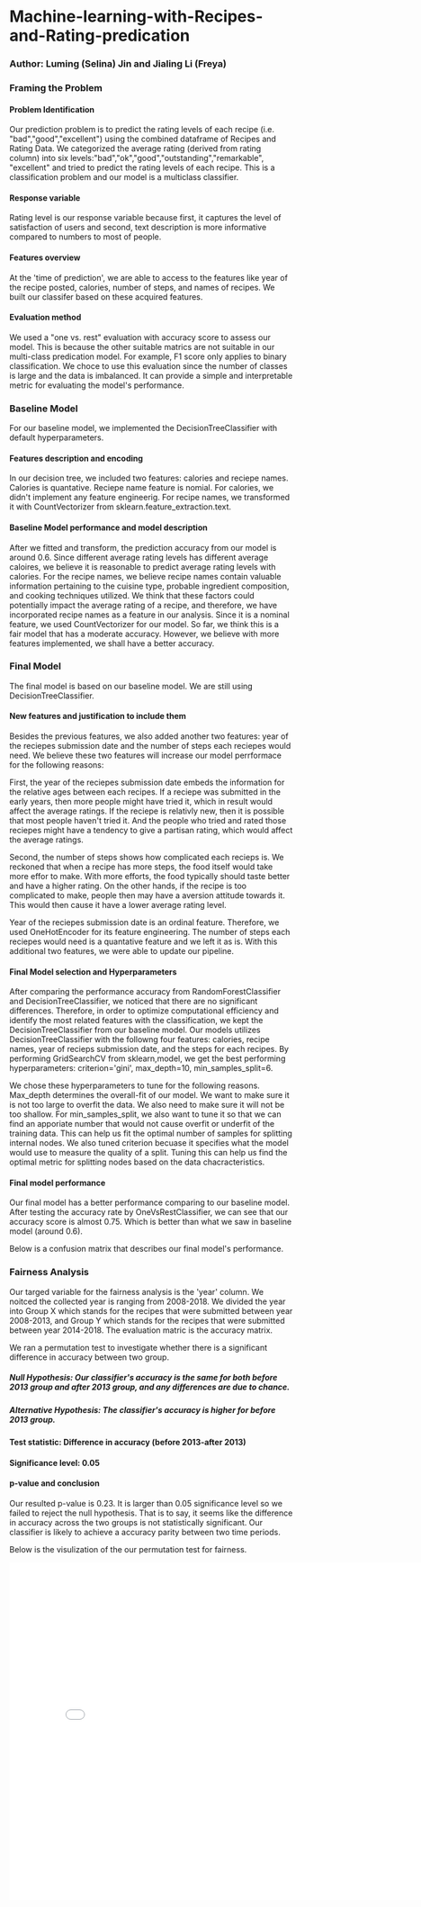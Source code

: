 # Machine-learning-with-Recipes-and-Rating-predication
### Author: Luming (Selina) Jin and Jialing Li (Freya)


### Framing the Problem
#### Problem Identification
Our prediction problem is to predict the rating levels of each recipe (i.e. "bad","good","excellent") using the combined dataframe of Recipes and Rating Data. We categorized the average rating (derived from rating column) into six levels:"bad","ok","good","outstanding","remarkable", "excellent" and tried to predict the rating levels of each recipe. This is a classification problem and our model is a multiclass classifier. 

#### Response variable
Rating level is our response variable because first, it captures the level of satisfaction of users and second, text description is more informative compared to numbers to most of people. 

#### Features overview
At the 'time of prediction', we are able to access to the features like year of the recipe posted, calories, number of steps, and names of recipes. We built our classifer based on these acquired features. 

#### Evaluation method
We used a "one vs. rest" evaluation with accuracy score to assess our model. This is because the other suitable matrics are not suitable in our multi-class predication model. For example, F1 score only applies to binary classification. We choce to use this evaluation since the number of classes is large and the data is imbalanced. It can provide a simple and interpretable metric for evaluating the model's performance. 



### Baseline Model
For our baseline model, we implemented the DecisionTreeClassifier with default hyperparameters. 

#### Features description and encoding
In our decision tree, we included two features: calories and reciepe names. Calories is quantative. Reciepe name feature is nomial. For calories, we didn't implement any feature engineerig. For recipe names, we transformed it with CountVectorizer from sklearn.feature_extraction.text. 

#### Baseline Model performance and model description
After we fitted and transform, the prediction accuracy from our model is around 0.6. Since different average rating levels has different average caloires, we believe it is reasonable to predict average rating levels with calories. For the recipe names, we believe recipe names contain valuable information pertaining to the cuisine type, probable ingredient composition, and cooking techniques utilized. We think that these factors could potentially impact the average rating of a recipe, and therefore, we have incorporated recipe names as a feature in our analysis. Since it is a nominal feature, we used CountVectorizer for our model. So far, we think this is a fair model that has a moderate accuracy. However, we believe with more features implemented, we shall have a better accuracy. 



### Final Model
The final model is based on our baseline model. We are still using DecisionTreeClassifier.

#### New features and justification to include them
Besides the previous features, we also added another two features: year of the reciepes submission date and the number of steps each reciepes would need. We believe these two features will increase our model perrformace for the following reasons:

First, the year of the reciepes submission date embeds the information for the relative ages between each recipes. If a reciepe was submitted in the early years, then more people might have tried it, which in result would affect the average ratings. If the reciepe is relativly new, then it is possible that most people haven't tried it. And the people who tried and rated those reciepes might have a tendency to give a partisan rating, which would affect the average ratings. 
 
Second, the number of steps shows how complicated each recieps is. We reckoned that when a recipe has more steps, the food itself would take more effor to make. With more efforts, the food typically should taste better and have a higher rating. On the other hands, if the recipe is too complicated to make, people then may have a aversion attitude towards it. This would then cause it have a lower average rating level. 
 
Year of the reciepes submission date is an ordinal feature. Therefore, we used OneHotEncoder for its feature engineering. The number of steps each reciepes would need is a quantative feature and we left it as is. With this additional two features, we were able to update our pipeline. 

#### Final Model selection and Hyperparameters 
After comparing the performance accuracy from RandomForestClassifier and DecisionTreeClassifier, we noticed that there are no significant differences. Therefore, in order to optimize computational efficiency and identify the most related features with the classification, we kept the DecisionTreeClassifier from our baseline model. Our models utilizes DecisionTreeClassifier with the followng four features: calories, recipe names, year of recieps submission date, and the steps for each recipes. By performing GridSearchCV from sklearn,model, we get the best performing hyperparameters: criterion='gini', max_depth=10, min_samples_split=6. 

We chose these hyperparameters to tune for the following reasons. Max_depth determines the overall-fit of our model. We want to make sure it is not too large to overfit the data. We also need to make sure it will not be too shallow. For min_samples_split, we also want to tune it so that we can find an apporiate number that would not cause overfit or underfit of the training data. This can help us fit the optimal number of samples for splitting internal nodes.
We also tuned criterion becuase it specifies what the model would use to measure the quality of a split. Tuning this can help us find the optimal metric for splitting nodes based on the data chacracteristics.

#### Final model performance
Our final model has a better performance comparing to our baseline model. After testing the accuracy rate by OneVsRestClassifier, we can see that our accuracy score is almost 0.75. Which is better than what we saw in baseline model (around 0.6). 



Below is a confusion matrix that describes our final model's performance.

### Fairness Analysis
Our targed variable for the fairness analysis is the 'year' column. We noitced the collected year is ranging from 2008-2018. We divided the year into Group X which stands for the recipes that were submitted between year 2008-2013, and Group Y which stands for the recipes that were submitted between year 2014-2018. The evaluation matric is the accuracy matrix. 

We ran a permutation test to investigate whether there is a significant difference in accuracy between two group.
##### Null Hypothesis: Our classifier's accuracy is the same for both before 2013 group and after 2013 group, and any differences are due to chance. 

##### Alternative Hypothesis: The classifier's accuracy is higher for before 2013 group.

#### Test statistic: Difference in accuracy (before 2013-after 2013)

#### Significance level: 0.05

#### p-value and conclusion
Our resulted p-value is 0.23. It is larger than 0.05 significance level so we failed to reject the null hypothesis. That is to say, it seems like the difference in accuracy across the two groups is not statistically significant. Our classifier is likely to achieve a accuracy parity between two time periods. 


Below is the visulization of the our permutation test for fairness.

<iframe src="assests/fairness_permutation.html" width=800 height=600 frameBorder=0></iframe>



 